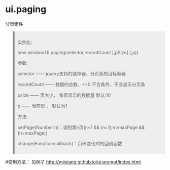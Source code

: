 # ui.paging
分页组件
<blockquote style="padding:10px;border-left:5px solid #888;background:#eee;">
    <p>实例化: </p>
    <p>new window.UI.paging(selector,recordCount [,pSize] [,p])</p>
    <p>参数: </p>
	<p>selector —— jquery支持的选择器，分页条的目标容器</p>
    <p>recordCount —— 数据的总数，<=0 不合条件，不会显示分页条</p>
    <p>psize —— 页大小， 每页显示的数据量 默认:10</p>
    <p>p —— 当前页 ， 默认为1</p>
    <p>方法: </p>
    <p>setPage(Number:n)：调到第n页(n<1 && (n=1);n>maxPage && (n=maxPage))</p>
    <p>change(Function:callback)：页码变化时的回调函数</p>
</blockquote>

#使用方法：
见例子
<a href="http://mjixiang.github.io/ui.paging/index.html" target="_blank">http://mjixiang.github.io/ui.prompt/index.html</a>